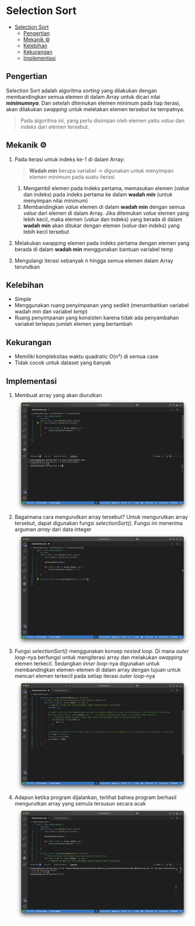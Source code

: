 # Selection Sort
- [Selection Sort](#selection-sort)
  - [Pengertian](#pengertian)
  - [Mekanik ⚙️](#mekanik-️)
  - [Kelebihan](#kelebihan)
  - [Kekurangan](#kekurangan)
  - [Implementasi](#implementasi)

## Pengertian
Selection Sort adalah algoritma *sorting* yang dilakukan dengan membandingkan semua elemen di dalam Array untuk dicari nilai ***minimumnya***. Dan setelah ditemukan elemen minimum pada tiap iterasi, akan dilakukan *swapping* untuk meletakan elemen tersebut ke tempatnya. 
>Pada algoritma ini, yang perlu disimpan oleh elemen yaitu *value* dan *indeks* dari elemen tersebut.

## Mekanik ⚙️
1. Pada iterasi untuk indeks ke-1 di dalam Array:
    >**Wadah *min*** berupa variabel → digunakan untuk menyimpan elemen minimum pada suatu iterasi
   1. Mengambil elemen pada indeks pertama, memasukan elemen (*value* dan indeks) pada indeks pertama ke dalam **wadah *min*** (untuk menyimpan nilai minimum)
   2. Membandingkan *value* elemen di dalam **wadah min** dengan semua *value* dari elemen di dalam Array. Jika ditemukan *value* elemen yang lebih kecil, maka elemen (*value* dan indeks) yang berada di dalam **wadah min** akan ditukar dengan elemen (*value* dan indeks) yang lebih kecil tersebut

2. Melakukan *swapping* elemen pada indeks pertama dengan elemen yang berada di dalam **wadah min** menggunakan bantuan variabel temp 
3. Mengulangi iterasi sebanyak n hingga semua elemen dalam Array terurutkan
## Kelebihan
- Simple
- Menggunakan ruang penyimpanan yang sedikit (menambahkan variabel wadah *min* dan variabel *temp*)
- Ruang penyimpanan yang konsisten karena tidak ada penyambahan variabel terlepas jumlah elemen yang bertambah
## Kekurangan
- Memiliki kompleksitas waktu quadratic O(n²) di semua case
- Tidak cocok untuk dataset yang banyak
## Implementasi
1. Membuat array yang akan diurutkan
   ![](Assets/SelectionSort-1.png)
2. Bagaimana cara mengurutkan array tersebut? Untuk mengurutkan array tersebut, dapat digunakan fungsi *selectionSort()*. Fungsi ini menerima arguman *array* dari data integer
   ![](Assets/SelectionSort-2.png)
3. Fungsi *selectionSort()* menggunakan konsep *nested loop*. Di mana *outer loop*-nya berfungsi untuk mengiterasi array dan melakukan *swapping* elemen terkecil. Sedangkan *inner loop*-nya digunakan untuk membandingkan elemen-elemen di dalam array dengan tujuan untuk mencari elemen terkecil pada setiap iterasi *outer loop*-nya
   ![](Assets/SelectionSort-3.png)
4. Adapun ketika program dijalankan, terlihat bahwa program berhasil mengurutkan array yang semula tersusun secara acak
   ![](Assets/SelectionSort-4.png)